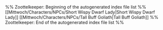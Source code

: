 %% Zoottelkeeper: Beginning of the autogenerated index file list  %%
 [[Mittwoch/Characters/NPCs/Short Wispy Dwarf Lady|Short Wispy Dwarf Lady]]
 [[Mittwoch/Characters/NPCs/Tall Buff Goliath|Tall Buff Goliath]]
%% Zoottelkeeper: End of the autogenerated index file list  %%
